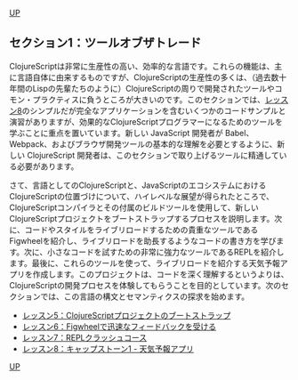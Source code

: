 [UP](README.md)

## セクション1：ツールオブザトレード

ClojureScriptは非常に生産性の高い、効率的な言語です。これらの機能は、主に言語自体に由来するものですが、ClojureScriptの生産性の多くは、（過去数十年間のLispの先輩たちのように）ClojureScriptの周りで開発されたツールやコモン・プラクティスに負うところが大きいのです。このセクションでは、[レッスン8](001_08.md)のシンプルだが完全なアプリケーションを含むいくつかのコードサンプルと演習がありますが、効果的なClojureScriptプログラマーになるためのツールを学ぶことに重点を置いています。新しい JavaScript 開発者が Babel、Webpack、およびブラウザ開発ツールの基本的な理解を必要とするように、新しい ClojureScript 開発者は、このセクションで取り上げるツールに精通している必要があります。

さて、言語としてのClojureScriptと、JavaScriptのエコシステムにおけるClojureScriptの位置づけについて、ハイレベルな展望が得られたところで、ClojureScriptコンパイラとその付属のビルドツールを使用して、新しいClojureScriptプロジェクトをブートストラップするプロセスを説明します。次に、コードやスタイルをライブリロードするための貴重なツールであるFigwheelを紹介し、ライブリロードを助長するようなコードの書き方を学びます。次に、小さなコードを試すための非常に強力なツールであるREPLを紹介します。最後に、これらのツールを使って、ライブリロードを紹介する天気予報アプリを作成します。このプロジェクトは、コードを深く理解するというよりは、ClojureScriptの開発プロセスを体験してもらうことを目的としています。次のセクションでは、この言語の構文とセマンティクスの探求を始めます。

- [レッスン5：ClojureScriptプロジェクトのブートストラップ](001_05.md)
- [レッスン6：Figwheelで迅速なフィードバックを受ける](001_06.md)
- [レッスン7：REPLクラッシュコース](001_07.md)
- [レッスン8：キャップストーン1 - 天気予報アプリ](001_08.md)







[UP](README.md)

